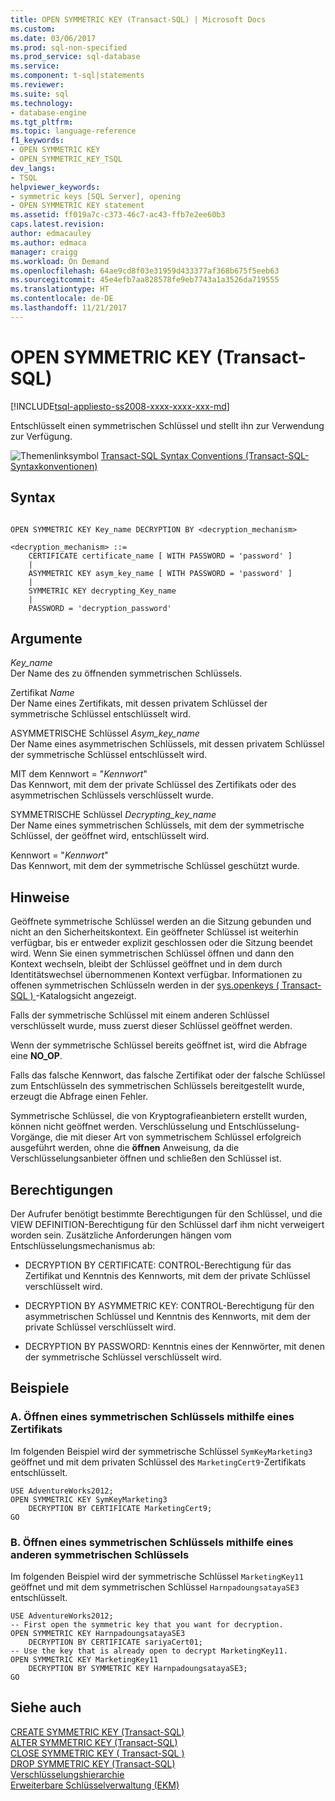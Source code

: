 ```yaml
---
title: OPEN SYMMETRIC KEY (Transact-SQL) | Microsoft Docs
ms.custom: 
ms.date: 03/06/2017
ms.prod: sql-non-specified
ms.prod_service: sql-database
ms.service: 
ms.component: t-sql|statements
ms.reviewer: 
ms.suite: sql
ms.technology:
- database-engine
ms.tgt_pltfrm: 
ms.topic: language-reference
f1_keywords:
- OPEN SYMMETRIC KEY
- OPEN_SYMMETRIC_KEY_TSQL
dev_langs:
- TSQL
helpviewer_keywords:
- symmetric keys [SQL Server], opening
- OPEN SYMMETRIC KEY statement
ms.assetid: ff019a7c-c373-46c7-ac43-ffb7e2ee60b3
caps.latest.revision: 
author: edmacauley
ms.author: edmaca
manager: craigg
ms.workload: On Demand
ms.openlocfilehash: 64ae9cd8f03e31959d433377af368b675f5eeb63
ms.sourcegitcommit: 45e4efb7aa828578fe9eb7743a1a3526da719555
ms.translationtype: HT
ms.contentlocale: de-DE
ms.lasthandoff: 11/21/2017
---
```

# <a name="open-symmetric-key-transact-sql"></a>OPEN SYMMETRIC KEY (Transact-SQL)
[!INCLUDE[tsql-appliesto-ss2008-xxxx-xxxx-xxx-md](../../includes/tsql-appliesto-ss2008-xxxx-xxxx-xxx-md.md)]

  Entschlüsselt einen symmetrischen Schlüssel und stellt ihn zur Verwendung zur Verfügung.  
  
 ![Themenlinksymbol](../../database-engine/configure-windows/media/topic-link.gif "Topic link icon") [Transact-SQL Syntax Conventions (Transact-SQL-Syntaxkonventionen)](../../t-sql/language-elements/transact-sql-syntax-conventions-transact-sql.md)  
  
## <a name="syntax"></a>Syntax  
  
```  
  
OPEN SYMMETRIC KEY Key_name DECRYPTION BY <decryption_mechanism>  
  
<decryption_mechanism> ::=  
    CERTIFICATE certificate_name [ WITH PASSWORD = 'password' ]  
    |  
    ASYMMETRIC KEY asym_key_name [ WITH PASSWORD = 'password' ]  
    |  
    SYMMETRIC KEY decrypting_Key_name  
    |  
    PASSWORD = 'decryption_password'  
```  
  
## <a name="arguments"></a>Argumente  
 *Key_name*  
 Der Name des zu öffnenden symmetrischen Schlüssels.  
  
 Zertifikat *Name*  
 Der Name eines Zertifikats, mit dessen privatem Schlüssel der symmetrische Schlüssel entschlüsselt wird.  
  
 ASYMMETRISCHE Schlüssel *Asym_key_name*  
 Der Name eines asymmetrischen Schlüssels, mit dessen privatem Schlüssel der symmetrische Schlüssel entschlüsselt wird.  
  
 MIT dem Kennwort = "*Kennwort*"  
 Das Kennwort, mit dem der private Schlüssel des Zertifikats oder des asymmetrischen Schlüssels verschlüsselt wurde.  
  
 SYMMETRISCHE Schlüssel *Decrypting_key_name*  
 Der Name eines symmetrischen Schlüssels, mit dem der symmetrische Schlüssel, der geöffnet wird, entschlüsselt wird.  
  
 Kennwort = "*Kennwort*"  
 Das Kennwort, mit dem der symmetrische Schlüssel geschützt wurde.  
  
## <a name="remarks"></a>Hinweise  
 Geöffnete symmetrische Schlüssel werden an die Sitzung gebunden und nicht an den Sicherheitskontext. Ein geöffneter Schlüssel ist weiterhin verfügbar, bis er entweder explizit geschlossen oder die Sitzung beendet wird. Wenn Sie einen symmetrischen Schlüssel öffnen und dann den Kontext wechseln, bleibt der Schlüssel geöffnet und in dem durch Identitätswechsel übernommenen Kontext verfügbar. Informationen zu offenen symmetrischen Schlüsseln werden in der [sys.openkeys &#40; Transact-SQL &#41; ](../../relational-databases/system-catalog-views/sys-openkeys-transact-sql.md) -Katalogsicht angezeigt.  
  
 Falls der symmetrische Schlüssel mit einem anderen Schlüssel verschlüsselt wurde, muss zuerst dieser Schlüssel geöffnet werden.  
  
 Wenn der symmetrische Schlüssel bereits geöffnet ist, wird die Abfrage eine **NO_OP**.  
  
 Falls das falsche Kennwort, das falsche Zertifikat oder der falsche Schlüssel zum Entschlüsseln des symmetrischen Schlüssels bereitgestellt wurde, erzeugt die Abfrage einen Fehler.  
  
 Symmetrische Schlüssel, die von Kryptografieanbietern erstellt wurden, können nicht geöffnet werden. Verschlüsselung und Entschlüsselung-Vorgänge, die mit dieser Art von symmetrischem Schlüssel erfolgreich ausgeführt werden, ohne die **öffnen** Anweisung, da die Verschlüsselungsanbieter öffnen und schließen den Schlüssel ist.  
  
## <a name="permissions"></a>Berechtigungen  
 Der Aufrufer benötigt bestimmte Berechtigungen für den Schlüssel, und die VIEW DEFINITION-Berechtigung für den Schlüssel darf ihm nicht verweigert worden sein. Zusätzliche Anforderungen hängen vom Entschlüsselungsmechanismus ab:  
  
-   DECRYPTION BY CERTIFICATE: CONTROL-Berechtigung für das Zertifikat und Kenntnis des Kennworts, mit dem der private Schlüssel verschlüsselt wird.  
  
-   DECRYPTION BY ASYMMETRIC KEY: CONTROL-Berechtigung für den asymmetrischen Schlüssel und Kenntnis des Kennworts, mit dem der private Schlüssel verschlüsselt wird.  
  
-   DECRYPTION BY PASSWORD: Kenntnis eines der Kennwörter, mit denen der symmetrische Schlüssel verschlüsselt wird.  
  
## <a name="examples"></a>Beispiele  
  
### <a name="a-opening-a-symmetric-key-by-using-a-certificate"></a>A. Öffnen eines symmetrischen Schlüssels mithilfe eines Zertifikats  
 Im folgenden Beispiel wird der symmetrische Schlüssel `SymKeyMarketing3` geöffnet und mit dem privaten Schlüssel des `MarketingCert9`-Zertifikats entschlüsselt.  
  
```  
USE AdventureWorks2012;  
OPEN SYMMETRIC KEY SymKeyMarketing3   
    DECRYPTION BY CERTIFICATE MarketingCert9;  
GO  
```  
  
### <a name="b-opening-a-symmetric-key-by-using-another-symmetric-key"></a>B. Öffnen eines symmetrischen Schlüssels mithilfe eines anderen symmetrischen Schlüssels  
 Im folgenden Beispiel wird der symmetrische Schlüssel `MarketingKey11` geöffnet und mit dem symmetrischen Schlüssel `HarnpadoungsatayaSE3` entschlüsselt.  
  
```  
USE AdventureWorks2012;  
-- First open the symmetric key that you want for decryption.  
OPEN SYMMETRIC KEY HarnpadoungsatayaSE3   
    DECRYPTION BY CERTIFICATE sariyaCert01;  
-- Use the key that is already open to decrypt MarketingKey11.  
OPEN SYMMETRIC KEY MarketingKey11   
    DECRYPTION BY SYMMETRIC KEY HarnpadoungsatayaSE3;  
GO   
```  
  
## <a name="see-also"></a>Siehe auch  
 [CREATE SYMMETRIC KEY &#40;Transact-SQL&#41;](../../t-sql/statements/create-symmetric-key-transact-sql.md)   
 [ALTER SYMMETRIC KEY &#40;Transact-SQL&#41;](../../t-sql/statements/alter-symmetric-key-transact-sql.md)   
 [CLOSE SYMMETRIC KEY &#40; Transact-SQL &#41;](../../t-sql/statements/close-symmetric-key-transact-sql.md)   
 [DROP SYMMETRIC KEY &#40;Transact-SQL&#41;](../../t-sql/statements/drop-symmetric-key-transact-sql.md)   
 [Verschlüsselungshierarchie](../../relational-databases/security/encryption/encryption-hierarchy.md)   
 [Erweiterbare Schlüsselverwaltung &#40;EKM&#41;](../../relational-databases/security/encryption/extensible-key-management-ekm.md)  
  
  
